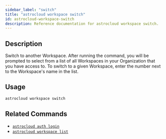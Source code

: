 ```yaml
---
sidebar_label: "switch"
title: "astrocloud workspace switch"
id: astrocloud-workspace-switch
description: Reference documentation for astrocloud workspace switch.
---
```


## Description

Switch to another Workspace. After running the command, you will be prompted to select from a list of all Workspaces in your Organization that you have access to. To switch to a given Workspace, enter the number next to the Workspace's name in the list.

## Usage

```sh
astrocloud workspace switch
```

## Related Commands

- [`astrocloud auth login`](cli-reference/astrocloud-auth-login.md)
- [`astrocloud workspace list`](cli-reference/astrocloud-workspace-list.md)

